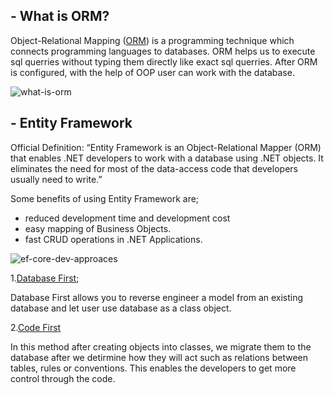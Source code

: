 ## - What is ORM?
Object-Relational Mapping ([ORM](https://en.wikipedia.org/wiki/Object–relational_mapping)) is a programming technique which connects programming languages to databases. ORM helps us to execute sql querries without typing them directly like exact sql querries. After ORM is  configured, with the help of OOP user can work with the database.

![what-is-orm](https://user-images.githubusercontent.com/77506856/157887631-c64c1583-097d-4a67-86c3-e4ba1bb22bb2.jpg)

## - Entity Framework
Official Definition: “Entity Framework is an Object-Relational Mapper (ORM) that enables .NET developers to work with a database using .NET objects. It eliminates the need for most of the data-access code that developers usually need to write.”

Some benefits of using Entity Framework are;

- reduced development time and development cost
- easy mapping of Business Objects.
- fast CRUD operations in .NET Applications.

![ef-core-dev-approaces](https://user-images.githubusercontent.com/77506856/157751501-06aab3ef-7179-4167-b638-534ac924a442.png)

1.[Database First](https://github.com/ebakircie/Data_Access/tree/master/DbFirst);

Database First allows you to reverse engineer a model from an existing database and let user use database as a class object.

2.[Code First](https://github.com/ebakircie/Data_Access/tree/master/CodeFirst)

In this method after creating objects into classes, we migrate them to the database after we detirmine how they will act such as relations between tables, rules or conventions. This enables the developers to get more control through the code.



